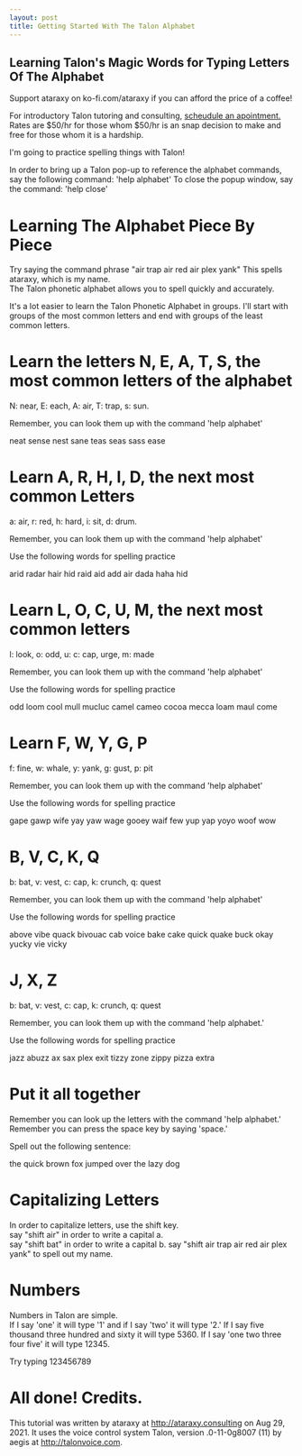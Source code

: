 ```yaml
---
layout: post
title: Getting Started With The Talon Alphabet
---
```


## Learning Talon's Magic Words for Typing Letters Of The Alphabet

Support ataraxy on ko-fi.com/ataraxy if you can afford the price of a coffee!

For introductory Talon tutoring and consulting, [scheudule an apointment.](https://calendly.com/tara-roys/60min?month=2022-03) Rates are $50/hr for those whom $50/hr is an snap decision to make and free for those whom it is a hardship. 

I'm going to practice spelling things with Talon!

In order to bring up a Talon pop-up to reference the alphabet commands, say the following command: 'help alphabet'
To close the popup window, say the command: 'help close'
# Learning The Alphabet Piece By Piece

Try saying the command phrase "air trap air red air plex yank"
This spells ataraxy, which is my name.  
The Talon phonetic alphabet allows you to spell quickly and accurately. 

It's a lot easier to learn the Talon Phonetic Alphabet in groups. 
I'll start with groups of the most common letters and end with groups of the least common letters. 

# Learn the letters N, E, A, T, S, the most common letters of the alphabet

N: near, E: each, A: air, T: trap, s: sun.

Remember, you can look them up with the command 'help alphabet'

neat
sense
nest
sane
teas
seas
sass
ease

# Learn A, R, H, I, D, the next most common Letters

a: air, r: red, h: hard, i: sit, d: drum.

Remember, you can look them up with the command 'help alphabet'

Use the following words for spelling practice

arid
radar
hair
hid
raid
aid
add
air
dada
haha
hid

# Learn L, O, C, U, M, the next most common letters

 l: look, o: odd, u: c: cap, urge, m: made

Remember, you can look them up with the command 'help alphabet'

Use the following words for spelling practice

odd
loom
cool
mull
mucluc
camel
cameo
cocoa
mecca
loam
maul
come

# Learn F, W, Y, G, P

f: fine, w: whale, y: yank, g: gust, p: pit

Remember, you can look them up with the command 'help alphabet'

Use the following words for spelling practice

gape
gawp
wife
yay
yaw
wage
gooey
waif
few
yup
yap
yoyo
woof
wow

# B, V, C, K, Q

b: bat, v: vest, c: cap, k: crunch, q: quest

Remember, you can look them up with the command 'help alphabet'

Use the following words for spelling practice

above
vibe
quack
bivouac
cab
voice
bake
cake
quick
quake
buck
okay
yucky
vie
vicky

# J, X, Z

b: bat, v: vest, c: cap, k: crunch, q: quest

Remember, you can look them up with the command 'help alphabet.'

Use the following words for spelling practice

jazz
abuzz
ax
sax
plex
exit
tizzy
zone
zippy
pizza
extra

# Put it all together

Remember you can look up the letters with the command 'help alphabet.'
Remember you can press the space key by saying 'space.'

Spell out the following sentence: 

the quick brown fox jumped over the lazy dog

# Capitalizing Letters

In order to capitalize letters, use the shift key.  
say "shift air" in order to write a capital a.  
say "shift bat" in order to write a capital b. 
say "shift air trap air red air plex yank" to spell out my name.


# Numbers 

Numbers in Talon are simple.  
If I say 'one' it will type '1' and if I say 'two' it will type '2.'
If I say five thousand three hundred and sixty it will type 5360. 
If I say 'one two three four five' it will type 12345.

Try typing 123456789

# All done! Credits.  

This tutorial was written by ataraxy at http://ataraxy.consulting on Aug 29, 2021.
It uses the voice control system Talon, version .0-11-0g8007 (11) by aegis at  http://talonvoice.com.
